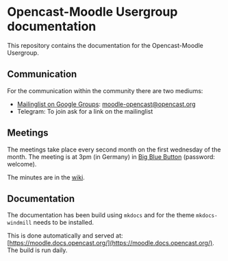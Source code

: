 # Opencast-Moodle Usergroup documentation

This repository contains the documentation for the Opencast-Moodle Usergroup.

## Communication

For the communication within the community there are two mediums:

* [Mailinglist on Google Groups](https://groups.google.com/a/opencast.org/forum/#!forum/moodle-opencast): moodle-opencast@opencast.org
* Telegram: To join ask for a link on the mailinglist

## Meetings

The meetings take place every second month on the first wednesday of the month. The meeting is at 3pm (in Germany) in [Big Blue Button](https://opencast.blindsidenetworks.net/) (password: welcome).

The minutes are in the [wiki](https://github.com/Opencast-Moodle/documentation/wiki/Meeting-minutes).

## Documentation

The documentation has been build using `mkdocs` and for the theme `mkdocs-windmill` needs to be installed.

This is done automatically and served at: [https://moodle.docs.opencast.org/](https://moodle.docs.opencast.org/). The build is run daily.
